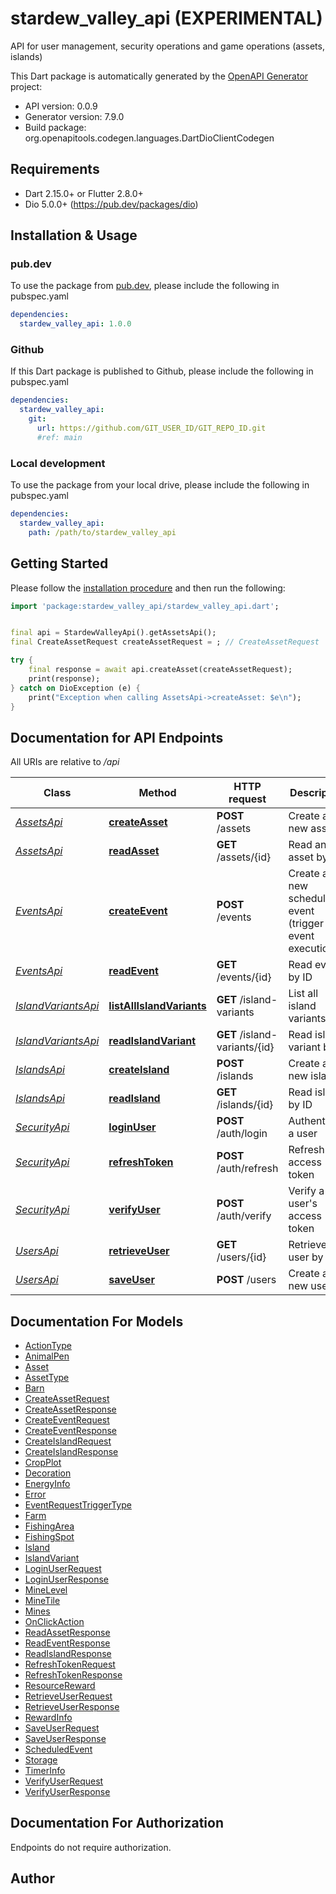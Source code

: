 # stardew_valley_api (EXPERIMENTAL)
API for user management, security operations and game operations (assets, islands)

This Dart package is automatically generated by the [OpenAPI Generator](https://openapi-generator.tech) project:

- API version: 0.0.9
- Generator version: 7.9.0
- Build package: org.openapitools.codegen.languages.DartDioClientCodegen

## Requirements

* Dart 2.15.0+ or Flutter 2.8.0+
* Dio 5.0.0+ (https://pub.dev/packages/dio)

## Installation & Usage

### pub.dev
To use the package from [pub.dev](https://pub.dev), please include the following in pubspec.yaml
```yaml
dependencies:
  stardew_valley_api: 1.0.0
```

### Github
If this Dart package is published to Github, please include the following in pubspec.yaml
```yaml
dependencies:
  stardew_valley_api:
    git:
      url: https://github.com/GIT_USER_ID/GIT_REPO_ID.git
      #ref: main
```

### Local development
To use the package from your local drive, please include the following in pubspec.yaml
```yaml
dependencies:
  stardew_valley_api:
    path: /path/to/stardew_valley_api
```

## Getting Started

Please follow the [installation procedure](#installation--usage) and then run the following:

```dart
import 'package:stardew_valley_api/stardew_valley_api.dart';


final api = StardewValleyApi().getAssetsApi();
final CreateAssetRequest createAssetRequest = ; // CreateAssetRequest | 

try {
    final response = await api.createAsset(createAssetRequest);
    print(response);
} catch on DioException (e) {
    print("Exception when calling AssetsApi->createAsset: $e\n");
}

```

## Documentation for API Endpoints

All URIs are relative to */api*

Class | Method | HTTP request | Description
------------ | ------------- | ------------- | -------------
[*AssetsApi*](doc/AssetsApi.md) | [**createAsset**](doc/AssetsApi.md#createasset) | **POST** /assets | Create a new asset
[*AssetsApi*](doc/AssetsApi.md) | [**readAsset**](doc/AssetsApi.md#readasset) | **GET** /assets/{id} | Read an asset by ID
[*EventsApi*](doc/EventsApi.md) | [**createEvent**](doc/EventsApi.md#createevent) | **POST** /events | Create a new scheduled event (trigger event execution)
[*EventsApi*](doc/EventsApi.md) | [**readEvent**](doc/EventsApi.md#readevent) | **GET** /events/{id} | Read event by ID
[*IslandVariantsApi*](doc/IslandVariantsApi.md) | [**listAllIslandVariants**](doc/IslandVariantsApi.md#listallislandvariants) | **GET** /island-variants | List all island variants
[*IslandVariantsApi*](doc/IslandVariantsApi.md) | [**readIslandVariant**](doc/IslandVariantsApi.md#readislandvariant) | **GET** /island-variants/{id} | Read island variant by ID
[*IslandsApi*](doc/IslandsApi.md) | [**createIsland**](doc/IslandsApi.md#createisland) | **POST** /islands | Create a new island
[*IslandsApi*](doc/IslandsApi.md) | [**readIsland**](doc/IslandsApi.md#readisland) | **GET** /islands/{id} | Read island by ID
[*SecurityApi*](doc/SecurityApi.md) | [**loginUser**](doc/SecurityApi.md#loginuser) | **POST** /auth/login | Authenticate a user
[*SecurityApi*](doc/SecurityApi.md) | [**refreshToken**](doc/SecurityApi.md#refreshtoken) | **POST** /auth/refresh | Refresh an access token
[*SecurityApi*](doc/SecurityApi.md) | [**verifyUser**](doc/SecurityApi.md#verifyuser) | **POST** /auth/verify | Verify a user&#39;s access token
[*UsersApi*](doc/UsersApi.md) | [**retrieveUser**](doc/UsersApi.md#retrieveuser) | **GET** /users/{id} | Retrieve a user by ID
[*UsersApi*](doc/UsersApi.md) | [**saveUser**](doc/UsersApi.md#saveuser) | **POST** /users | Create a new user


## Documentation For Models

 - [ActionType](doc/ActionType.md)
 - [AnimalPen](doc/AnimalPen.md)
 - [Asset](doc/Asset.md)
 - [AssetType](doc/AssetType.md)
 - [Barn](doc/Barn.md)
 - [CreateAssetRequest](doc/CreateAssetRequest.md)
 - [CreateAssetResponse](doc/CreateAssetResponse.md)
 - [CreateEventRequest](doc/CreateEventRequest.md)
 - [CreateEventResponse](doc/CreateEventResponse.md)
 - [CreateIslandRequest](doc/CreateIslandRequest.md)
 - [CreateIslandResponse](doc/CreateIslandResponse.md)
 - [CropPlot](doc/CropPlot.md)
 - [Decoration](doc/Decoration.md)
 - [EnergyInfo](doc/EnergyInfo.md)
 - [Error](doc/Error.md)
 - [EventRequestTriggerType](doc/EventRequestTriggerType.md)
 - [Farm](doc/Farm.md)
 - [FishingArea](doc/FishingArea.md)
 - [FishingSpot](doc/FishingSpot.md)
 - [Island](doc/Island.md)
 - [IslandVariant](doc/IslandVariant.md)
 - [LoginUserRequest](doc/LoginUserRequest.md)
 - [LoginUserResponse](doc/LoginUserResponse.md)
 - [MineLevel](doc/MineLevel.md)
 - [MineTile](doc/MineTile.md)
 - [Mines](doc/Mines.md)
 - [OnClickAction](doc/OnClickAction.md)
 - [ReadAssetResponse](doc/ReadAssetResponse.md)
 - [ReadEventResponse](doc/ReadEventResponse.md)
 - [ReadIslandResponse](doc/ReadIslandResponse.md)
 - [RefreshTokenRequest](doc/RefreshTokenRequest.md)
 - [RefreshTokenResponse](doc/RefreshTokenResponse.md)
 - [ResourceReward](doc/ResourceReward.md)
 - [RetrieveUserRequest](doc/RetrieveUserRequest.md)
 - [RetrieveUserResponse](doc/RetrieveUserResponse.md)
 - [RewardInfo](doc/RewardInfo.md)
 - [SaveUserRequest](doc/SaveUserRequest.md)
 - [SaveUserResponse](doc/SaveUserResponse.md)
 - [ScheduledEvent](doc/ScheduledEvent.md)
 - [Storage](doc/Storage.md)
 - [TimerInfo](doc/TimerInfo.md)
 - [VerifyUserRequest](doc/VerifyUserRequest.md)
 - [VerifyUserResponse](doc/VerifyUserResponse.md)


## Documentation For Authorization

Endpoints do not require authorization.


## Author



